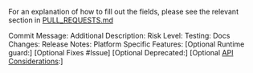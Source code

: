 <!--
!!!ATTENTION!!!

If you are fixing *any* crash or *any* potential security issue, *do not*
open a pull request in this repo. Please report the issue via emailing
envoy-security@googlegroups.com where the issue will be triaged appropriately.
Thank you in advance for helping to keep Envoy secure.

!!!ATTENTION!!!

-->
For an explanation of how to fill out the fields, please see the relevant section
in [PULL_REQUESTS.md](https://github.com/envoyproxy/envoy/blob/main/PULL_REQUESTS.md)

Commit Message:
Additional Description:
Risk Level:
Testing:
Docs Changes:
Release Notes:
Platform Specific Features:
[Optional Runtime guard:]
[Optional Fixes #Issue]
[Optional Deprecated:]
[Optional [API Considerations](https://github.com/envoyproxy/envoy/blob/main/api/review_checklist.md):]
